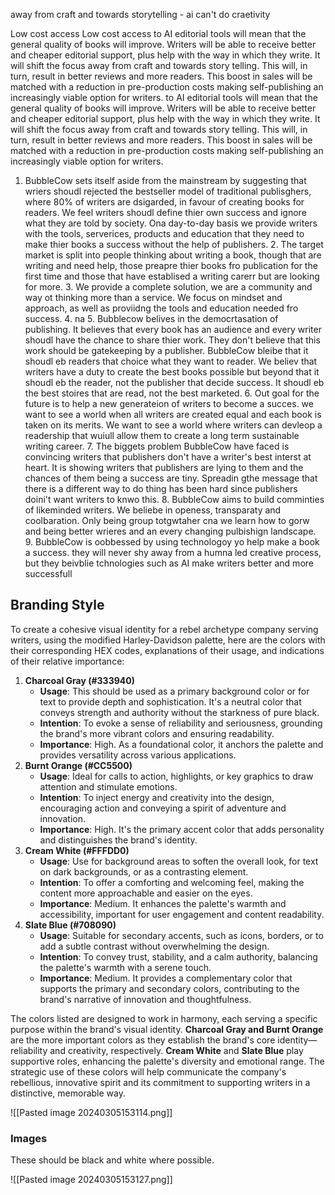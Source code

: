 away from craft and towards storytelling - ai can't do craetivity

 Low cost access  Low cost access to AI editorial tools will mean that the general quality of books will improve. Writers will be able to receive better and cheaper editorial support, plus help with the way in which they write. It will shift the focus away from craft and towards story telling.  This will, in turn, result in better reviews and more readers. This boost in sales will be matched with a reduction in pre-production costs making self-publishing an increasingly viable option for writers. to AI editorial tools will mean that the general quality of books will improve. Writers will be able to receive better and cheaper editorial support, plus help with the way in which they write. It will shift the focus away from craft and towards story telling.  This will, in turn, result in better reviews and more readers. This boost in sales will be matched with a reduction in pre-production costs making self-publishing an increasingly viable option for writers. 




1. BubbleCow sets itself aside from the mainstream by suggesting that wriers shoudl rejected the bestseller model of traditional publisghers, where 80% of writers are dsigarded, in favour of creating books for readers. We feel writers shoudl define thier own success and ignore what they are told by society. Ona day-to-day basis we provide writers with the tools, serverices, products and education that they need to make thier books a success without the help of publishers. 
   2. The target market is split into people thinking about writing a book, though that are writing and need help, those preapre thier books fro publication for the first time and those that have establised a writing carerr but are looking for more. 
   3. We provide a complete solution, we are a community and way ot thinking more than a service. We focus on mindset and approach, as well as proviidng the tools and education needed fro success. 
   4. na
   5. Bubblecow belives in the democrtasation of publishing. It believes that every book has an audience and every writer shoudl have the chance to share thier work. They don't believe that this work should be gatekeeping by a publisher. BubbleCow bleibe that it shoudl eb readers that choice what they want to reader. We believ that writers have a duty to create the best books possible but beyond that it shoudl eb the reader, not the publisher that decide success. It shoudl eb the best stoires that are read, not the best marketed. 
   6. Out goal for the future is to help a new generateion of writers to become a succes. we want to see a world when all writers are created equal and each book is taken on its merits. We want to see a world where writers can devleop a readership that wuiull allow them to create a long term sustainable writing career. 
   7. The biggets problem BubbleCow have faced is convincing writers that publishers don't have a writer's best interst at heart. It is showing writers that publishers are lying to them and the chances of them being a success are tiny. Spreadin gthe message that there is a different way to do thing has been hard since publishers doini't want writers to knwo this. 
   8. BubbleCow aims to build comminties of likeminded writers. We beliebe in openess, transparaty and coolbaration. Only being group totgwtaher cna we learn how to gorw and being better wrieres and an every changing pulbishign landscape.
   9. BubbleCow is oobbessed by using technologoy yo help make a book a success. they will never shy away from a humna led creative process, but they beivblie tchnologies such as AI make writers better and more successfull

## Branding Style
To create a cohesive visual identity for a rebel archetype company serving writers, using the modified Harley-Davidson palette, here are the colors with their corresponding HEX codes, explanations of their usage, and indications of their relative importance:

1. **Charcoal Gray (#333940)**
    - **Usage**: This should be used as a primary background color or for text to provide depth and sophistication. It's a neutral color that conveys strength and authority without the starkness of pure black.
    - **Intention**: To evoke a sense of reliability and seriousness, grounding the brand's more vibrant colors and ensuring readability.
    - **Importance**: High. As a foundational color, it anchors the palette and provides versatility across various applications.
2. **Burnt Orange (#CC5500)**
    - **Usage**: Ideal for calls to action, highlights, or key graphics to draw attention and stimulate emotions.
    - **Intention**: To inject energy and creativity into the design, encouraging action and conveying a spirit of adventure and innovation.
    - **Importance**: High. It's the primary accent color that adds personality and distinguishes the brand's identity.
3. **Cream White (#FFFDD0)**
    - **Usage**: Use for background areas to soften the overall look, for text on dark backgrounds, or as a contrasting element.
    - **Intention**: To offer a comforting and welcoming feel, making the content more approachable and easier on the eyes.
    - **Importance**: Medium. It enhances the palette's warmth and accessibility, important for user engagement and content readability.
4. **Slate Blue (#708090)**
    - **Usage**: Suitable for secondary accents, such as icons, borders, or to add a subtle contrast without overwhelming the design.
    - **Intention**: To convey trust, stability, and a calm authority, balancing the palette's warmth with a serene touch.
    - **Importance**: Medium. It provides a complementary color that supports the primary and secondary colors, contributing to the brand's narrative of innovation and thoughtfulness.

The colors listed are designed to work in harmony, each serving a specific purpose within the brand's visual identity. **Charcoal Gray and Burnt Orange** are the more important colors as they establish the brand's core identity—reliability and creativity, respectively. **Cream White** and **Slate Blue** play supportive roles, enhancing the palette's diversity and emotional range. The strategic use of these colors will help communicate the company's rebellious, innovative spirit and its commitment to supporting writers in a distinctive, memorable way.

![[Pasted image 20240305153114.png]]

### Images
These should be black and white where possible. 

![[Pasted image 20240305153127.png]]
